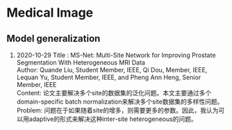 # Medical Image
## Model generalization

1. 2020-10-29
Title : MS-Net: Multi-Site Network for Improving Prostate Segmentation With Heterogeneous MRI Data<br>
Author: Quande Liu, Student Member, IEEE, Qi Dou, Member, IEEE, Lequan Yu, Student Member, IEEE, and Pheng Ann Heng, Senior Member, IEEE<br>
Content: 论文主要解决多个site的数据集的泛化问题。本文主要通过多个domain-specific batch normalization来解决多个site数据集的多样性问题。<br>
Problem: 问题在于如果随着site的增多，则需要更多的参数。因此，我认为可以用adaptive的形式来解决这种inter-site heterogeneous的问题。<br>
